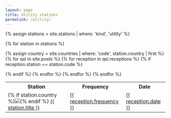```yaml
---
layout: page
title: Utility stations
permalink: /utility/
---
```


<table>
<tr>
    <th>Station</th>
    <th>Frequency</th>
    <th>Date</th>
</tr>

{% assign stations = site.stations | where: 'kind', 'utility' %}

{% for station in stations %}

{% assign country = site.countries | where: 'code', station.country | first %}
{% for qsl in site.posts %}
{% for reception in qsl.receptions %}
{% if reception.station == station.code %}

<tr>
    <td>{% if station.country %}<img class="flag" src="{{ country.flag }}"/>{% endif %} <a href="{{ station.url }}">{{ station.title }}</a></td>
    <td><a href="{{ qsl.url }}">{{ reception.frequency }}</a></td>
    <td><a href="{{ qsl.url }}">{{ reception.date }}</a></td>
</tr>
{% endif %}
{% endfor %}
{% endfor %}
{% endfor %}

</table>
